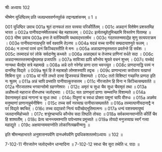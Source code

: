 श्रीः
अध्यायः 102

भीष्मेण युधिष्ठिरम् प्रति जलप्रभाववर्णनपूर्वकं तद्दानप्रशंसनम् ॥ 1 ॥

001	युधिष्ठिर उवाच 
001a	श्रुतं दानफलं तात यत्त्वया परिकीर्तितम् ।
001c	अन्नदानं विशेषेण प्रशस्तमिह भारत ॥
002a	पानीयदानमेवैतत्कथं चेह महाफलम् ।
002c	इत्येतच्छ्रोतुमिच्छामि विस्तरेण पितामह ॥
003	भीष्म उवाच 
003a	हन्त ते वर्तयिष्यामि यथावद्भरतर्षभ ।
003c	गदतस्तन्ममाद्येह शृणु सत्यपराक्रम ।
003e	पानीयदानात्प्रभृति सर्वं वक्ष्यामि तेऽनघ ॥
004a	यदन्नं यच्च पानीयं सम्प्रदायाश्नुते फलम् ।
004c	न ताभ्यां परमं दानं किञ्चिदस्तीति मे मनः ॥
005a	अन्नात्प्राणभृतस्तात प्रवर्तन्ते हि सर्वशः ।
005c	तस्मादन्नं परं लोके सर्वदानेषु कथ्यते ॥
006a	अन्नाद्बलं च तेजश्च प्राणिनां वर्धते सदा ।
006c	अन्नदानमतस्तस्माच्छ्रेष्ठमाह प्रजापतिः ॥
007a	सावित्र्या ह्यपि कौन्तेय श्रूयते वचनं शुभम् ।
007c	यच्चेदं नान्यथा चैतद्देव सत्रे महामखे ॥
008a	अन्ने दत्ते नरेणेह प्राणा दत्ता भवन्त्युत ।
008c	प्राणदानाद्धि परमं न दानमिह विद्यते ॥
009a	श्रुतं हि ते महाबाहो लोमशस्यापि तद्वचः ।
009c	प्राणान्दत्त्वा कपोताय यत्प्राप्तं शिबिना पुरा ॥
010a	यां गतिं लभते दत्त्वा द्विजस्यान्नं विशाम्पते ।
010c	ततो विशिष्टां गच्छन्ति प्राणदा इति नः श्रुतम् ॥
011a	अन्नं चापि प्रभवति पानीयात्कुरुसत्तम ।
011c	नीरजातेन हि विना न किञ्चित्सम्प्रवर्तते ॥
012a	नीरजातश्च भगवान्सोमो ग्रहगणेश्वरः ।
012c	अमृतं च सुधा चैव सुधा चैवामृतं तथा ॥
013a	अन्नौषध्यो महाराज वीरुधश्च जलोद्भवाः ।
013c	यतः प्राणभृतां प्राणाः सम्भवन्ति विशाम्पते ॥
014a	देवानाममृतं ह्यन्नं नागानां च सुधा तथा ।
014c	पितॄणां च स्वधा प्रोक्ता पशूनां चापि वीरुधः ॥
015a	अन्नमेव मनुष्याणां प्राणानाहुर्मनीषिणः ।
015c	तच्च सर्वं नरव्याघ्र पानीयात्सम्प्रवर्तते ॥
016a	तस्मात्पानीयदानाद्वै न परं विद्यते क्वचित् ।
016c	तच्च दद्यान्नरो नित्यं यदीच्छेद्भूतिमात्मनः ॥
017a	धन्यं यशस्यमायुष्यं जलदानमिहोच्यते ।
017c	शत्रूंश्चाप्यधि कौन्तेय सदा तिष्ठति तोयदः ॥
018a	सर्वकामानवाप्नोति कीर्तिं चैव हि शाश्वतीम् ।
018c	प्रेत्य चानन्त्यमश्नाति पापेभ्यश्च प्रमुच्यते ॥
019a	तोयदो मनुजव्याघ्र स्वर्गं गत्वा महाद्युते ।
019c	अक्षयान्समवाप्नोति लोकानित्यब्रवीन्मनुः ॥ 

इति श्रीमन्महाभारते अनुशासनपर्वणि दानधर्मपर्वणि द्व्यधिकशततमोऽध्यायः ॥ 102 ॥

7-102-11 नीरजातेन जलोद्भवेन धान्यादिना ॥ 7-102-12 स्वधा चैव सुरा तथेति ध. पाठः ॥
